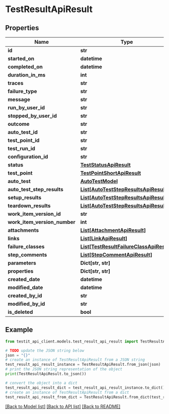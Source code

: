 # TestResultApiResult


## Properties

Name | Type | Description | Notes
------------ | ------------- | ------------- | -------------
**id** | **str** |  | 
**started_on** | **datetime** |  | [optional] 
**completed_on** | **datetime** |  | [optional] 
**duration_in_ms** | **int** |  | [optional] 
**traces** | **str** |  | [optional] 
**failure_type** | **str** |  | [optional] 
**message** | **str** |  | [optional] 
**run_by_user_id** | **str** |  | [optional] 
**stopped_by_user_id** | **str** |  | [optional] 
**outcome** | **str** |  | 
**auto_test_id** | **str** |  | [optional] 
**test_point_id** | **str** |  | [optional] 
**test_run_id** | **str** |  | 
**configuration_id** | **str** |  | 
**status** | [**TestStatusApiResult**](TestStatusApiResult.md) |  | 
**test_point** | [**TestPointShortApiResult**](TestPointShortApiResult.md) |  | [optional] 
**auto_test** | [**AutoTestModel**](AutoTestModel.md) |  | [optional] 
**auto_test_step_results** | [**List[AutoTestStepResultsApiResult]**](AutoTestStepResultsApiResult.md) |  | [optional] 
**setup_results** | [**List[AutoTestStepResultsApiResult]**](AutoTestStepResultsApiResult.md) |  | [optional] 
**teardown_results** | [**List[AutoTestStepResultsApiResult]**](AutoTestStepResultsApiResult.md) |  | [optional] 
**work_item_version_id** | **str** |  | [optional] 
**work_item_version_number** | **int** |  | [optional] 
**attachments** | [**List[AttachmentApiResult]**](AttachmentApiResult.md) |  | 
**links** | [**List[LinkApiResult]**](LinkApiResult.md) |  | 
**failure_classes** | [**List[TestResultFailureClassApiResult]**](TestResultFailureClassApiResult.md) |  | 
**step_comments** | [**List[StepCommentApiResult]**](StepCommentApiResult.md) |  | [optional] 
**parameters** | **Dict[str, str]** |  | [optional] 
**properties** | **Dict[str, str]** |  | [optional] 
**created_date** | **datetime** |  | 
**modified_date** | **datetime** |  | [optional] 
**created_by_id** | **str** |  | 
**modified_by_id** | **str** |  | [optional] 
**is_deleted** | **bool** |  | 

## Example

```python
from testit_api_client.models.test_result_api_result import TestResultApiResult

# TODO update the JSON string below
json = "{}"
# create an instance of TestResultApiResult from a JSON string
test_result_api_result_instance = TestResultApiResult.from_json(json)
# print the JSON string representation of the object
print(TestResultApiResult.to_json())

# convert the object into a dict
test_result_api_result_dict = test_result_api_result_instance.to_dict()
# create an instance of TestResultApiResult from a dict
test_result_api_result_from_dict = TestResultApiResult.from_dict(test_result_api_result_dict)
```
[[Back to Model list]](../README.md#documentation-for-models) [[Back to API list]](../README.md#documentation-for-api-endpoints) [[Back to README]](../README.md)



